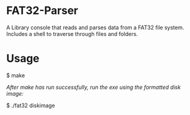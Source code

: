 
 # FAT32-Parser
A Library console that reads and parses data from a FAT32 file system. Includes a shell to traverse through files and folders. 
 
 # Usage
 
 $ make
 
 *After make has run successfully, run the exe using the formatted disk image:*
 
 $ ./fat32 diskimage
